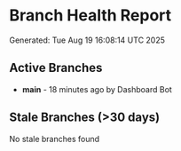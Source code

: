 # Branch Health Report
Generated: Tue Aug 19 16:08:14 UTC 2025

## Active Branches
- **main** - 18 minutes ago by Dashboard Bot

## Stale Branches (>30 days)
No stale branches found
